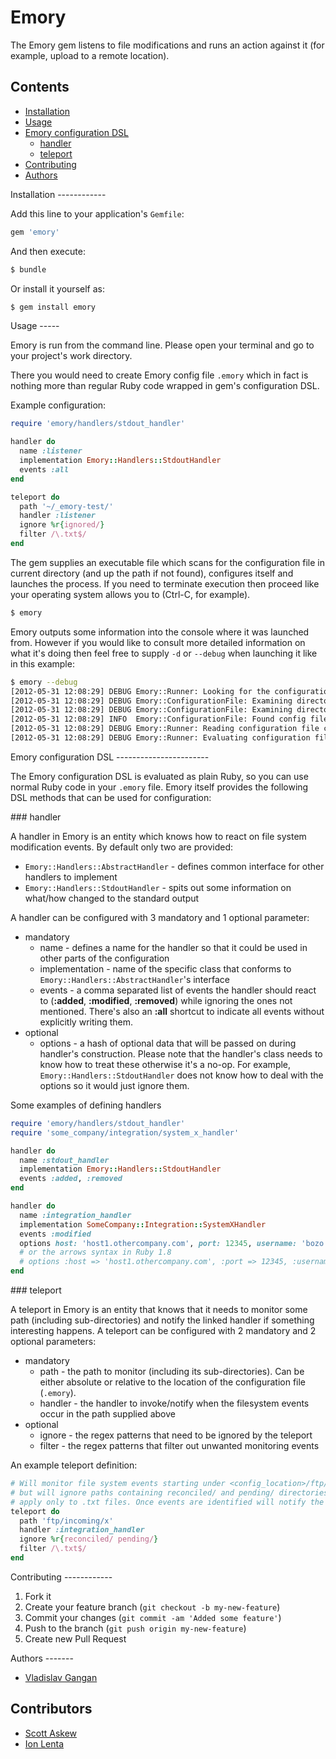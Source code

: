 Emory
=====

The Emory gem listens to file modifications and runs an action against it (for example, upload to a remote location).

Contents
--------

* [Installation](#installation)
* [Usage](#usage)
* [Emory configuration DSL](#emory-dsl)
  * [handler](#emory-dsl-handler)
  * [teleport](#emory-dsl-teleport)
* [Contributing](#contributing)
* [Authors](#authors)

<a name="installation" />
Installation
------------

Add this line to your application's `Gemfile`:

```ruby
gem 'emory'
```

And then execute:

```bash
$ bundle
```

Or install it yourself as:

```bash
$ gem install emory
```

<a name="usage" />
Usage
-----

Emory is run from the command line. Please open your terminal and go to your project's work directory.

There you would need to create Emory config file `.emory` which in fact is nothing more than regular
Ruby code wrapped in gem's configuration DSL.

Example configuration:

```ruby
require 'emory/handlers/stdout_handler'

handler do
  name :listener
  implementation Emory::Handlers::StdoutHandler
  events :all
end

teleport do
  path '~/_emory-test/'
  handler :listener
  ignore %r{ignored/}
  filter /\.txt$/
end
```

The gem supplies an executable file which scans for the configuration file in current directory
(and up the path if not found), configures itself and launches the process. If you need to terminate
execution then proceed like your operating system allows you to (Ctrl-C, for example).

```bash
$ emory
```

Emory outputs some information into the console where it was launched from. However if you would
like to consult more detailed information on what it's doing then feel free to supply `-d` or
`--debug` when launching it like in this example:

```bash
$ emory --debug
[2012-05-31 12:08:29] DEBUG Emory::Runner: Looking for the configuration file
[2012-05-31 12:08:29] DEBUG Emory::ConfigurationFile: Examining directory: /Users/xxx/Projects
[2012-05-31 12:08:29] DEBUG Emory::ConfigurationFile: Examining directory: /Users/xxx
[2012-05-31 12:08:29] INFO  Emory::ConfigurationFile: Found config file: /Users/xxx/.emory
[2012-05-31 12:08:29] DEBUG Emory::Runner: Reading configuration file contents
[2012-05-31 12:08:29] DEBUG Emory::Runner: Evaluating configuration file contents:
```

<a name="emory-dsl" />
Emory configuration DSL
-----------------------

The Emory configuration DSL is evaluated as plain Ruby, so you can use normal Ruby code in your
`.emory` file. Emory itself provides the following DSL methods that can be used for configuration:

<a name="emory-dsl-handler" />
### handler

A handler in Emory is an entity which knows how to react on file system modification events.
By default only two are provided:

- `Emory::Handlers::AbstractHandler` - defines common interface for other handlers to implement
- `Emory::Handlers::StdoutHandler` - spits out some information on what/how changed to the standard output

A handler can be configured with 3 mandatory and 1 optional parameter:

- mandatory
    - name - defines a name for the handler so that it could be used in other parts of the configuration
    - implementation - name of the specific class that conforms to `Emory::Handlers::AbstractHandler`'s interface
    - events - a comma separated list of events the handler should react to (**:added**,
    **:modified**, **:removed**) while ignoring the ones not mentioned. There's also an **:all**
    shortcut to indicate all events without explicitly writing them.
- optional
    - options - a hash of optional data that will be passed on during handler's construction. Please
    note that the handler's class needs to know how to treat these otherwise it's a no-op. For
    example, `Emory::Handlers::StdoutHandler` does not know how to deal with the options so it would
    just ignore them.

Some examples of defining handlers

```ruby
require 'emory/handlers/stdout_handler'
require 'some_company/integration/system_x_handler'

handler do
  name :stdout_handler
  implementation Emory::Handlers::StdoutHandler
  events :added, :removed
end

handler do
  name :integration_handler
  implementation SomeCompany::Integration::SystemXHandler
  events :modified
  options host: 'host1.othercompany.com', port: 12345, username: 'bozo', password: 'p@ssw0rd'
  # or the arrows syntax in Ruby 1.8
  # options :host => 'host1.othercompany.com', :port => 12345, :username => 'bozo', :password => 'p@ssw0rd'
end
```

<a name="emory-dsl-teleport" />
### teleport

A teleport in Emory is an entity that knows that it needs to monitor some path (including sub-directories)
and notify the linked handler if something interesting happens. A teleport can be configured with
2 mandatory and 2 optional parameters:

- mandatory
    - path - the path to monitor (including its sub-directories). Can be either absolute or relative
    to the location of the configuration file (`.emory`).
    - handler - the handler to invoke/notify when the filesystem events occur in the path supplied above
- optional
    - ignore - the regex patterns that need to be ignored by the teleport
    - filter - the regex patterns that filter out unwanted monitoring events

An example teleport definition:

```ruby
# Will monitor file system events starting under <config_location>/ftp/incoming/x/ directory,
# but will ignore paths containing reconciled/ and pending/ directories, and additionaly will
# apply only to .txt files. Once events are identified will notify the handler named :integration_handler.
teleport do
  path 'ftp/incoming/x'
  handler :integration_handler
  ignore %r{reconciled/ pending/}
  filter /\.txt$/
end
```

<a name="contributing" />
Contributing
------------

1. Fork it
2. Create your feature branch (`git checkout -b my-new-feature`)
3. Commit your changes (`git commit -am 'Added some feature'`)
4. Push to the branch (`git push origin my-new-feature`)
5. Create new Pull Request

<a name="authors" />
Authors
-------

* [Vladislav Gangan](https://github.com/vgangan)

Contributors
------------

* [Scott Askew](https://github.com/scottfromsf)
* [Ion Lenta](https://github.com/noi)
